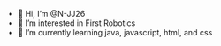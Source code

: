 - 👋 Hi, I’m @N-JJ26
- 👀 I’m interested in First Robotics
- 🌱 I’m currently learning java, javascript, html, and css
